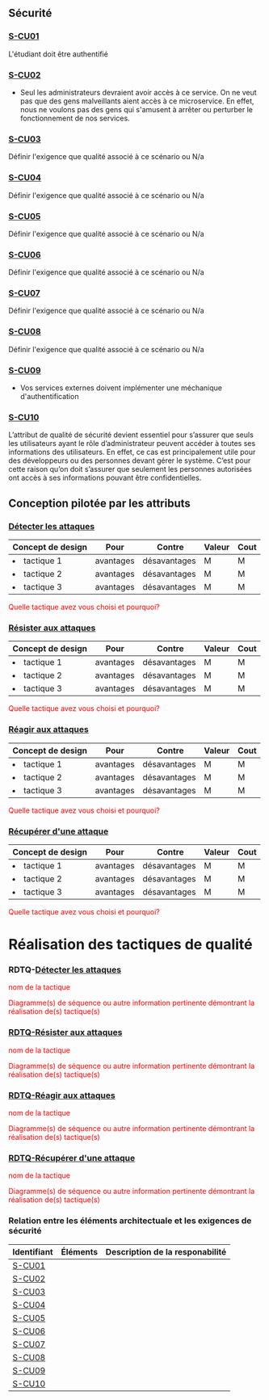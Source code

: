 ## Sécurité

### [S-CU01](#cu01) 
L'étudiant doit être authentifié

### [S-CU02](#cu02)
- Seul les administrateurs devraient avoir accès à ce service.  On ne veut pas que des gens malveillants aient accès à ce microservice. En effet, nous ne voulons pas des gens qui s'amusent à arrêter ou perturber le fonctionnement de nos services.

### [S-CU03](#cu03)
Définir l'exigence que qualité associé à ce scénario ou N/a

### [S-CU04](#cu04)
Définir l'exigence que qualité associé à ce scénario ou N/a

### [S-CU05](#cu05)
Définir l'exigence que qualité associé à ce scénario ou N/a

### [S-CU06](#cu06)
Définir l'exigence que qualité associé à ce scénario ou N/a

### [S-CU07](#cu07)
Définir l'exigence que qualité associé à ce scénario ou N/a

### [S-CU08](#cu08)
Définir l'exigence que qualité associé à ce scénario ou N/a

### [S-CU09](#cu09) 
- Vos services externes doivent implémenter une méchanique d'authentification
  
### [S-CU10](#cu10)
  L’attribut de qualité de sécurité devient essentiel pour s’assurer que seuls les utilisateurs ayant le rôle d’administrateur peuvent accéder à toutes ses informations des utilisateurs. En effet, ce cas est principalement utile pour des développeurs ou des personnes devant gérer le système. C’est pour cette raison qu’on doit s’assurer que seulement les personnes autorisées ont accès à ses informations pouvant être confidentielles.

## Conception pilotée par les attributs

### [Détecter les attaques](#rdtq-détecter-les-attaques)
<div class="concept securite">

|Concept de design| Pour | Contre| Valeur | Cout|
|-----------------|------|-------|--------|-----|
| <li>tactique 1</li>|avantages| désavantages|M|M|
| <li>tactique 2</li>|avantages| désavantages|M|M|
| <li>tactique 3</li>|avantages| désavantages|M|M|
</div>
<span style="color:red">Quelle tactique avez vous choisi et pourquoi?</span>

### [Résister aux attaques](#rdtq-résister-aux-attaques)
<div class="concept securite">

|Concept de design| Pour | Contre| Valeur | Cout|
|-----------------|------|-------|--------|-----|
| <li>tactique 1</li>|avantages| désavantages|M|M|
| <li>tactique 2</li>|avantages| désavantages|M|M|
| <li>tactique 3</li>|avantages| désavantages|M|M|
</div>
<span style="color:red">Quelle tactique avez vous choisi et pourquoi?</span>


### [Réagir aux attaques](#rdtq-réagir-aux-attaques)
<div class="concept securite">

|Concept de design| Pour | Contre| Valeur | Cout|
|-----------------|------|-------|--------|-----|
| <li>tactique 1</li>|avantages| désavantages|M|M|
| <li>tactique 2</li>|avantages| désavantages|M|M|
| <li>tactique 3</li>|avantages| désavantages|M|M|
</div>
<span style="color:red">Quelle tactique avez vous choisi et pourquoi?</span>

### [Récupérer d'une attaque](#rdtq-récupérer-dune-attaque)
<div class="concept securite">

|Concept de design| Pour | Contre| Valeur | Cout|
|-----------------|------|-------|--------|-----|
| <li>tactique 1</li>|avantages| désavantages|M|M|
| <li>tactique 2</li>|avantages| désavantages|M|M|
| <li>tactique 3</li>|avantages| désavantages|M|M|
</div>
<span style="color:red">Quelle tactique avez vous choisi et pourquoi?</span>

# Réalisation des tactiques de qualité

### RDTQ-[Détecter les attaques](#détecter-les-attaques)
   <span style="color:red">nom de la tactique</span>
  
  <span style="color:red">Diagramme(s) de séquence ou autre information pertinente démontrant la réalisation de(s) tactique(s)</span>

### [RDTQ-Résister aux attaques](#résister-aux-attaques)
  <span style="color:red">nom de la tactique</span>
  
  <span style="color:red">Diagramme(s) de séquence ou autre information pertinente démontrant la réalisation de(s) tactique(s)</span>

### [RDTQ-Réagir aux attaques](#réagir-aux-attaques)
  <span style="color:red">nom de la tactique</span>
  
  <span style="color:red">Diagramme(s) de séquence ou autre information pertinente démontrant la réalisation de(s) tactique(s)</span>

### [RDTQ-Récupérer d'une attaque](#récupérer-dune-attaque)
  <span style="color:red">nom de la tactique</span>
  
  <span style="color:red">Diagramme(s) de séquence ou autre information pertinente démontrant la réalisation de(s) tactique(s)</span>

 
### Relation entre les éléments architectuale et les exigences de sécurité

|Identifiant|Éléments|Description de la responabilité|
|-----------|--------|-------------------------------|
|[S-CU01](#s-cu01) | |
|[S-CU02](#s-cu02) | |
|[S-CU03](#s-cu03) | |
|[S-CU04](#s-cu04) | |
|[S-CU05](#s-cu05) | |
|[S-CU06](#s-cu06) | |
|[S-CU07](#s-cu07) | |
|[S-CU08](#s-cu08) | |
|[S-CU09](#s-cu09) | |
|[S-CU10](#s-cu10) | | 

